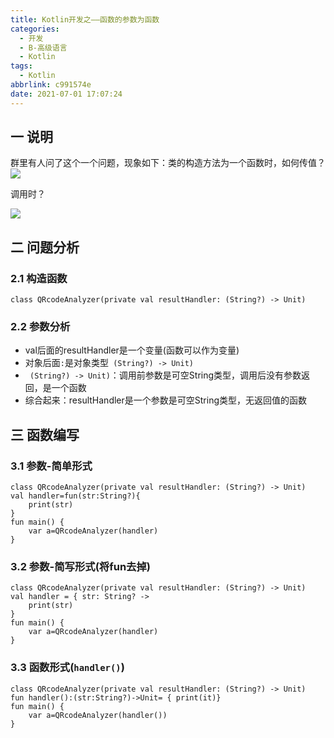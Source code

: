 ```yaml
---
title: Kotlin开发之——函数的参数为函数
categories:
  - 开发
  - B-高级语言
  - Kotlin
tags:
  - Kotlin
abbrlink: c991574e
date: 2021-07-01 17:07:24
---
```

## 一 说明

群里有人问了这个一个问题，现象如下：类的构造方法为一个函数时，如何传值？
![][1]

调用时？

![][2]
<!--more-->

## 二 问题分析

### 2.1 构造函数

```
class QRcodeAnalyzer(private val resultHandler: (String?) -> Unit)
```
### 2.2 参数分析
* val后面的resultHandler是一个变量(函数可以作为变量)
* 对象后面`:`是对象类型` (String?) -> Unit)`
* ` (String?) -> Unit)`：调用前参数是可空String类型，调用后没有参数返回，是一个函数
* 综合起来：resultHandler是一个参数是可空String类型，无返回值的函数

## 三 函数编写

### 3.1  参数-简单形式

```
class QRcodeAnalyzer(private val resultHandler: (String?) -> Unit)
val handler=fun(str:String?){
    print(str)
}
fun main() {
    var a=QRcodeAnalyzer(handler)
}
```

### 3.2 参数-简写形式(将fun去掉)

```
class QRcodeAnalyzer(private val resultHandler: (String?) -> Unit)
val handler = { str: String? ->
    print(str)
}
fun main() {
    var a=QRcodeAnalyzer(handler)
}
```

### 3.3 函数形式(`handler()`)

```
class QRcodeAnalyzer(private val resultHandler: (String?) -> Unit)
fun handler():(str:String?)->Unit= { print(it)}
fun main() {
    var a=QRcodeAnalyzer(handler())
}
```




[1]:https://cdn.jsdelivr.net/gh/PGzxc/CDN/blog-kotlin/kotlin-param-fun-define.png
[2]:https://cdn.jsdelivr.net/gh/PGzxc/CDN/blog-kotlin/kotlin-param-fun-use.png